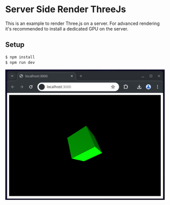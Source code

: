 # Server Side Render ThreeJs

This is an example to render Three.js on a server. For advanced rendering it's recommended to install a dedicated GPU on the server.

## Setup

``` bash
$ npm install
$ npm run dev
```
<img src="screenshot.png" width="600"/>
